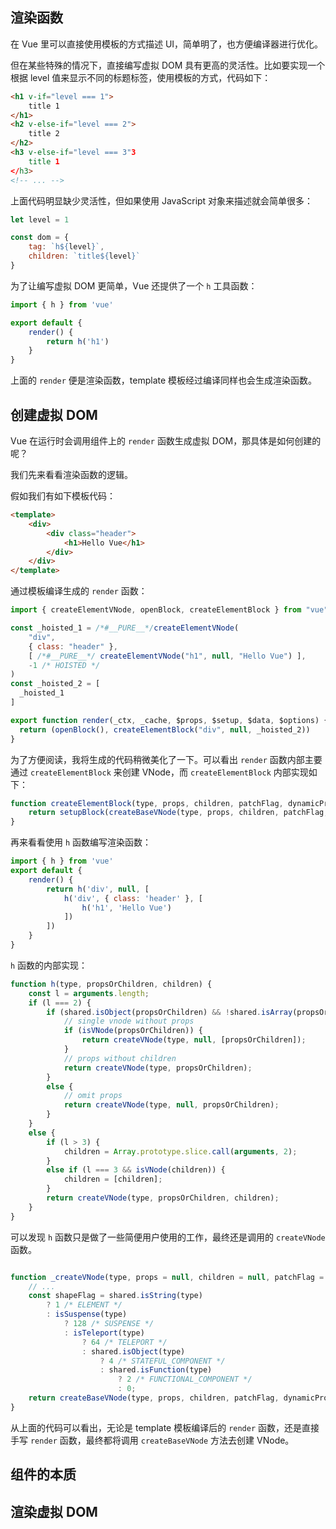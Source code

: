 ## 渲染函数

在 Vue 里可以直接使用模板的方式描述 UI，简单明了，也方便编译器进行优化。

但在某些特殊的情况下，直接编写虚拟 DOM 具有更高的灵活性。比如要实现一个根据 level 值来显示不同的标题标签，使用模板的方式，代码如下：

```html
<h1 v-if="level === 1">
    title 1
</h1>
<h2 v-else-if="level === 2">
    title 2
</h2>
<h3 v-else-if="level === 3"3
    title 1
</h3>
<!-- ... -->
```

上面代码明显缺少灵活性，但如果使用 JavaScript 对象来描述就会简单很多：

```javascript
let level = 1

const dom = {
    tag: `h${level}`,
    children: `title${level}`
}
```

为了让编写虚拟 DOM 更简单，Vue 还提供了一个 `h` 工具函数：

```javascript
import { h } from 'vue'

export default {
    render() {
        return h('h1')
    }
}
```

上面的 `render` 便是渲染函数，template 模板经过编译同样也会生成渲染函数。

## 创建虚拟 DOM

Vue 在运行时会调用组件上的 `render` 函数生成虚拟 DOM，那具体是如何创建的呢？

我们先来看看渲染函数的逻辑。

假如我们有如下模板代码：

```html
<template>
    <div>
        <div class="header">
            <h1>Hello Vue</h1>
        </div>
    </div>
</template>
```

通过模板编译生成的 `render` 函数：

```javascript
import { createElementVNode, openBlock, createElementBlock } from "vue"

const _hoisted_1 = /*#__PURE__*/createElementVNode(
    "div", 
    { class: "header" }, 
    [ /*#__PURE__*/ createElementVNode("h1", null, "Hello Vue") ], 
    -1 /* HOISTED */
)
const _hoisted_2 = [
  _hoisted_1
]

export function render(_ctx, _cache, $props, $setup, $data, $options) {
  return (openBlock(), createElementBlock("div", null, _hoisted_2))
}
```

为了方便阅读，我将生成的代码稍微美化了一下。可以看出 `render` 函数内部主要通过 `createElementBlock` 来创建 VNode，而 `createElementBlock` 内部实现如下：

```javascript
function createElementBlock(type, props, children, patchFlag, dynamicProps, shapeFlag) {
    return setupBlock(createBaseVNode(type, props, children, patchFlag, dynamicProps, shapeFlag, true /* isBlock */));
}
```

再来看看使用 `h` 函数编写渲染函数：

```javascript
import { h } from 'vue'
export default {
    render() {
        return h('div', null, [
            h('div', { class: 'header' }, [
                h('h1', 'Hello Vue')
            ])
        ])
    }
}
```

`h` 函数的内部实现：

```javascript
function h(type, propsOrChildren, children) {
    const l = arguments.length;
    if (l === 2) {
        if (shared.isObject(propsOrChildren) && !shared.isArray(propsOrChildren)) {
            // single vnode without props
            if (isVNode(propsOrChildren)) {
                return createVNode(type, null, [propsOrChildren]);
            }
            // props without children
            return createVNode(type, propsOrChildren);
        }
        else {
            // omit props
            return createVNode(type, null, propsOrChildren);
        }
    }
    else {
        if (l > 3) {
            children = Array.prototype.slice.call(arguments, 2);
        }
        else if (l === 3 && isVNode(children)) {
            children = [children];
        }
        return createVNode(type, propsOrChildren, children);
    }
}
```

可以发现 `h` 函数只是做了一些简便用户使用的工作，最终还是调用的 `createVNode` 函数。

```javascript

function _createVNode(type, props = null, children = null, patchFlag = 0, dynamicProps = null, isBlockNode = false) {
    // ...
    const shapeFlag = shared.isString(type)
        ? 1 /* ELEMENT */
        : isSuspense(type)
            ? 128 /* SUSPENSE */
            : isTeleport(type)
                ? 64 /* TELEPORT */
                : shared.isObject(type)
                    ? 4 /* STATEFUL_COMPONENT */
                    : shared.isFunction(type)
                        ? 2 /* FUNCTIONAL_COMPONENT */
                        : 0;
    return createBaseVNode(type, props, children, patchFlag, dynamicProps, shapeFlag, isBlockNode, true);
}
```

从上面的代码可以看出，无论是 template 模板编译后的 `render` 函数，还是直接手写 `render` 函数，最终都将调用 `createBaseVNode` 方法去创建 VNode。

## 组件的本质

## 渲染虚拟 DOM
